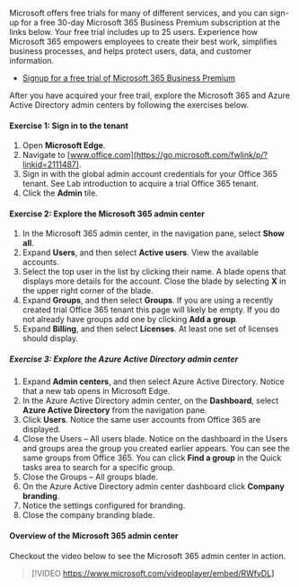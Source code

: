 Microsoft offers free trials for many of different services, and you can sign-up for a free 30-day Microsoft 365 Business Premium subscription at the links below. Your free trial includes up to 25 users. Experience how Microsoft 365 empowers employees to create their best work, simplifies business processes, and helps protect users, data, and customer information.

- [Signup for a free trial of Microsoft 365 Business Premium](https://go.microsoft.com/fwlink/p/?LinkID=2102309&clcid=0x409&cultures&country=US)

After you have acquired your free trail, explore the Microsoft 365 and Azure Active Directory admin centers by following the exercises below.

#### Exercise 1: Sign in to the tenant
1. Open **Microsoft Edge**.
2. Navigate to [www.office.com](https://go.microsoft.com/fwlink/p/?linkid=2111487).
3. Sign in with the global admin account credentials for your Office 365 tenant. See Lab introduction to acquire a trial Office 365 tenant.
4. Click the **Admin** tile.

#### Exercise 2: Explore the Microsoft 365 admin center
1. In the Microsoft 365 admin center, in the navigation pane, select **Show all**.
2. Expand **Users**, and then select **Active users**. View the available accounts.
3. Select the top user in the list by clicking their name. A blade opens that displays more details for the account. Close the blade by selecting **X** in the upper right corner of the blade.
4. Expand **Groups**, and then select **Groups**. If you are using a recently created trial Office 365 tenant this page will likely be empty. If you do not already have groups add one by clicking **Add a group**.
5. Expand **Billing**, and then select **Licenses**. At least one set of licenses should display.

##### Exercise 3: Explore the Azure Active Directory admin center
1. Expand **Admin centers**, and then select Azure Active Directory. Notice that a new tab opens in Microsoft Edge.
2. In the Azure Active Directory admin center, on the **Dashboard**, select **Azure Active Directory** from the navigation pane.
3. Click **Users**. Notice the same user accounts from Office 365 are displayed.
4. Close the Users – All users blade. Notice on the dashboard in the Users and groups area the group you created earlier appears. You can see the same groups from Office 365. You can click **Find a group** in the Quick tasks area to search for a specific group.
5. Close the Groups – All groups blade.
6. On the Azure Active Directory admin center dashboard click **Company branding**.
7. Notice the settings configured for branding.
8. Close the company branding blade.

#### Overview of the Microsoft 365 admin center
Checkout the video below to see the Microsoft 365 admin center in action.

> [!VIDEO https://www.microsoft.com/videoplayer/embed/RWfvDL]